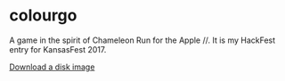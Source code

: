 # colourgo
A game in the spirit of Chameleon Run for the Apple //.  It is my HackFest entry for KansasFest 2017.

[Download a disk image](https://github.com/jeremysrand/colourgo/releases/download/1.5/colourgo.dsk)
